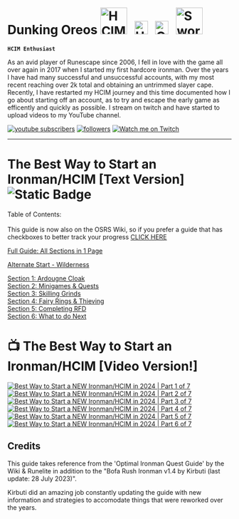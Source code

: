 # Dunking Oreos <img alt="HCIM" width="60px" style="padding-right:10px;" src="https://github.com/user-attachments/assets/d9c409df-bda9-4669-8b86-790593222505"/> <img alt="Untrimmed Slayer" width="30px" style="padding-right:10px;" src="https://github.com/user-attachments/assets/5533dd8c-4972-4ecd-9207-06c95923365a" /> <img alt="QPC" width="30px" style="padding-right:10px;" src="https://github.com/user-attachments/assets/e2bd9d45-edda-498c-a247-454afa3973f2" /> <img alt="Sword" width="60px" style="padding-right:10px;" src="https://github.com/user-attachments/assets/0b601755-f5a0-4a79-aced-e1951e4b49c0" />

**`HCIM Enthusiast`** 

As an avid player of Runescape since 2006, I fell in love with the game all over again in 2017 when I started my first hardcore ironman. Over the years I have had many successful and unsuccessful accounts, with my most recent reaching over 2k total and obtaining an untrimmed slayer cape. Recently, I have restarted my HCIM journey and this time documented how I go about starting off an account, as to try and escape the early game as efficently and quickly as possible. I stream on twitch and have started to upload videos to my YouTube channel.

<!-- Social icons section -->
<p align="left">
      <a href="https://www.youtube.com/@Dunking_Oreos?sub_confirmation=1">
         <img alt="youtube subscribers" title="Subscribe to my YouTube channel" src="https://custom-icon-badges.demolab.com/youtube/channel/subscribers/UCVDAJ5ThtDf4CjkL72G56TQ?color=FF0018&label=SUBSCRIBE&logo=video&logoColor=white&style=for-the-badge&labelColor=CE4630"/></a>         
      <a href="https://www.twitter.com/Dunking_Oreos?follow_confirmation=1">
       <img alt="followers" title="Follow me on Twitter" src="https://custom-icon-badges.demolab.com/twitter/follow/dunking_oreos?color=236ad3&labelColor=1155ba&style=for-the-badge&logo=x&label=Follow&logoColor=white"/></a>
      <a href="https://www.twitch.tv/Dunking_Oreos">
          <img alt="Watch me on Twitch" title="Watch me Stream on Twitch" src="https://custom-icon-badges.demolab.com/twitch/status/Dunking_Oreos?color=8d5cea&labelColor=6441a5&style=for-the-badge&logo=twitch&label=Check out my Stream&logoColor=white"/></a>
      </p>

---

# The Best Way to Start an Ironman/HCIM [Text Version] ![Static Badge](https://img.shields.io/badge/Last_Updated-September_2024-blue) 

Table of Contents: <br /> <br />
This guide is now also on the OSRS Wiki, so if you prefer a guide that has checkboxes to better track your progress [CLICK HERE](https://oldschool.runescape.wiki/w/Guide:DunkingOreos_Early_Ironman/HCIM_Starter_Guide)<br />

[Full Guide: All Sections in 1 Page](https://github.com/DunkingOreos/OSRS/blob/main/Full%20Guide)<br />

[Alternate Start - Wilderness](https://github.com/DunkingOreos/OSRS/blob/main/Wilderness%20Start)<br /> 

[Section 1: Ardougne Cloak](https://github.com/DunkingOreos/OSRS/blob/main/Section%201%3A%20Ardougne%20Cloak)<br />
[Section 2: Minigames & Quests](https://github.com/DunkingOreos/OSRS/blob/main/Section%202%3A%20Minigames%20%26%20Quests)<br />
[Section 3: Skilling Grinds](https://github.com/DunkingOreos/OSRS/blob/main/Section%203%3A%20Skilling%20Grinds)<br />
[Section 4: Fairy Rings & Thieving](https://github.com/DunkingOreos/OSRS/blob/main/Section%204%3A%20Fairy%20Rings%20%26%20Thieving)<br />
[Section 5: Completing RFD](https://github.com/DunkingOreos/OSRS/blob/main/Section%205%3A%20Completing%20RFD)<br />
[Section 6: What to do Next](https://github.com/DunkingOreos/OSRS/blob/main/Section%206:%20What%20to%20do%20Next)<br />

# 📺 The Best Way to Start an Ironman/HCIM [Video Version!]

<!-- BEGIN YOUTUBE-CARDS -->
[![Best Way to Start a NEW Ironman/HCIM in 2024 | Part 1 of 7](https://ytcards.demolab.com/?id=Klszpat2iro&title=Best+Way+to+Start+a+NEW+Ironman%2FHCIM+in+2024+%7C+Part+1+of+7&lang=en&timestamp=1722616206&background_color=%230d1117&title_color=%23ffffff&stats_color=%23dedede&max_title_lines=2&width=300&border_radius=5 "Best Way to Start a NEW Ironman/HCIM in 2024 | Part 1 of 7")](https://www.youtube.com/watch?v=Klszpat2iro)
[![Best Way to Start a NEW Ironman/HCIM in 2024 | Part 2 of 7](https://ytcards.demolab.com/?id=__V0XqQpiRs&title=Best+Way+to+Start+a+NEW+Ironman%2FHCIM+in+2024+%7C+Part+2+of+7&lang=en&timestamp=1723393807&background_color=%230d1117&title_color=%23ffffff&stats_color=%23dedede&max_title_lines=2&width=300&border_radius=5 "Best Way to Start a NEW Ironman/HCIM in 2024 | Part 2 of 7")](https://www.youtube.com/watch?v=__V0XqQpiRs)
[![Best Way to Start a NEW Ironman/HCIM in 2024 | Part 3 of 7](https://ytcards.demolab.com/?id=B3xNpcSldXE&title=Best+Way+to+Start+a+NEW+Ironman%2FHCIM+in+2024+%7C+Part+3+of+7&lang=en&timestamp=1724169618&background_color=%230d1117&title_color=%23ffffff&stats_color=%23dedede&max_title_lines=2&width=300&border_radius=5 "Best Way to Start a NEW Ironman/HCIM in 2024 | Part 3 of 7")](https://www.youtube.com/watch?v=B3xNpcSldXE)
[![Best Way to Start a NEW Ironman/HCIM in 2024 | Part 4 of 7](https://ytcards.demolab.com/?id=LhJnDI0pTFI&title=Best+Way+to+Start+a+NEW+Ironman%2FHCIM+in+2024+%7C+Part+4+of+7&lang=en&timestamp=1725033631&background_color=%230d1117&title_color=%23ffffff&stats_color=%23dedede&max_title_lines=2&width=300&border_radius=5 "Best Way to Start a NEW Ironman/HCIM in 2024 | Part 4 of 7")](https://www.youtube.com/watch?v=LhJnDI0pTFI)
[![Best Way to Start a NEW Ironman/HCIM in 2024 | Part 5 of 7](https://ytcards.demolab.com/?id=q56UJ1-U84I&title=Best+Way+to+Start+a+NEW+Ironman%2FHCIM+in+2024+%7C+Part+5+of+7&lang=en&timestamp=1725984058&background_color=%230d1117&title_color=%23ffffff&stats_color=%23dedede&max_title_lines=2&width=300&border_radius=5 "Best Way to Start a NEW Ironman/HCIM in 2024 | Part 5 of 7")](https://www.youtube.com/watch?v=q56UJ1-U84I)
[![Best Way to Start a NEW Ironman/HCIM in 2024 | Part 6 of 7](https://ytcards.demolab.com/?id=GB9KiZGQ6-8&title=Best+Way+to+Start+a+NEW+Ironman%2FHCIM+in+2024+%7C+Part+6+of+7&lang=en&timestamp=1727107213&background_color=%230d1117&title_color=%23ffffff&stats_color=%23dedede&max_title_lines=2&width=300&border_radius=5 "Best Way to Start a NEW Ironman/HCIM in 2024 | Part 6 of 7")](https://www.youtube.com/watch?v=GB9KiZGQ6-8)
<!-- END YOUTUBE-CARDS -->

## Credits
This guide takes reference from the 'Optimal Ironman Quest Guide' by the Wiki & Runelite in addition to the "Bofa Rush Ironman v1.4 by Kirbuti (last update: 28 July 2023)". 

Kirbuti did an amazing job constantly updating the guide with new information and strategies to accomodate things that were reworked over the years.	


